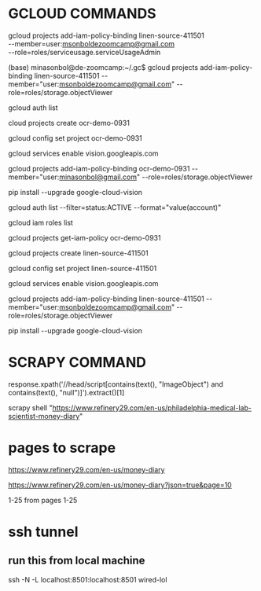 # GCLOUD COMMANDS

gcloud projects add-iam-policy-binding linen-source-411501 \
    --member=user:msonboldezoomcamp@gmail.com \
    --role=roles/serviceusage.serviceUsageAdmin


(base) minasonbol@de-zoomcamp:~/.gc$ gcloud projects add-iam-policy-binding linen-source-411501 --member="user:msonboldezoomcamp@gmail.com" --role=roles/storage.objectViewer

gcloud auth list 

cloud projects create ocr-demo-0931

gcloud config set project ocr-demo-0931

gcloud services enable vision.googleapis.com

gcloud projects add-iam-policy-binding ocr-demo-0931 --member="user:minasonbol@gmail.com" --role=roles/storage.objectViewer

pip install --upgrade google-cloud-vision



gcloud auth list --filter=status:ACTIVE --format="value(account)"

gcloud iam roles list

gcloud projects get-iam-policy ocr-demo-0931


gcloud projects create linen-source-411501

gcloud config set project linen-source-411501

gcloud services enable vision.googleapis.com

gcloud projects add-iam-policy-binding linen-source-411501 --member="user:msonboldezoomcamp@gmail.com" --role=roles/storage.objectViewer

pip install --upgrade google-cloud-vision


# SCRAPY COMMAND

response.xpath('//head/script[contains(text(), "ImageObject") and contains(text(), "null")]').extract()[1]


scrapy shell "https://www.refinery29.com/en-us/philadelphia-medical-lab-scientist-money-diary"

# pages to scrape
https://www.refinery29.com/en-us/money-diary

https://www.refinery29.com/en-us/money-diary?json=true&page=10


1-25
from pages 1-25

# ssh tunnel 
## run this from local machine
ssh -N -L localhost:8501:localhost:8501 wired-lol 